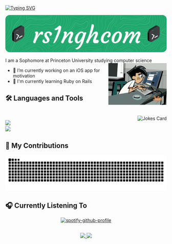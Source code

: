 [![Typing SVG](https://readme-typing-svg.demolab.com?font=Permanent+Marker&size=28&pause=1000&color=29F772&background=FFFFFF00&vCenter=true&repeat=false&width=435&lines=Hi%2C+I'm+Ranveer+Singh)](https://git.io/typing-svg)

[<img src="./github-header-image.png">](https://rs1ngh.com/)

I am a Sophomore at Princeton University studying computer science
<img align="right" height="130" src="animation-cartoons.gif" />
- 🔭 I’m currently working on an iOS app for motivation
- 🌱 I'm currently learning Ruby on Rails

## 🛠️ Languages and Tools

<br>

<img align="right" src="https://readme-jokes.vercel.app/api?theme=omni" alt="Jokes Card" />

<p align="left">
  <img src="https://skillicons.dev/icons?i=java,ts,nodejs,react,nextjs" />
  <br>
  <img src="https://skillicons.dev/icons?i=html,css,js,git,ruby" />
</p>

## 🐍 My Contributions

<div align="center">
  <picture>
    <source media="(prefers-color-scheme: dark)" srcset="https://raw.githubusercontent.com/rsingh135/rsingh135/output/github-contribution-grid-snake-dark.svg" />
    <source media="(prefers-color-scheme: light)" srcset="https://raw.githubusercontent.com/rsingh135/rsingh135/output/github-contribution-grid-snake.svg" />
    <img alt="github-snake" src="https://raw.githubusercontent.com/rsingh135/rsingh135/output/github-contribution-grid-snake.svg" />
  </picture>
</div>


## 🎧 Currently Listening To

<div align="center">
  
[![spotify-github-profile](https://spotify-github-profile.kittinanx.com/api/view?uid=rsingh.ala03&cover_image=true&theme=default&show_offline=false&background_color=000000&interchange=true&bar_color=53b14f&bar_color_cover=true)](https://spotify-github-profile.kittinanx.com/api/view?uid=rsingh.ala03&redirect=true)


</div>


<br>

<div align="center">
  <a href="rsingh462890@gmail.com">
    <img src="https://img.shields.io/badge/Gmail-333333?style=for-the-badge&logo=gmail&logoColor=red" />
  </a>
  <a href="https://linkedin.com/in/ranveersingh-" target="_blank">
    <img src="https://img.shields.io/badge/LinkedIn-0077B5?style=for-the-badge&logo=linkedin&logoColor=white" target="_blank" />
  </a>
</div>





<!--
**rsingh135/rsingh135** is a ✨ _special_ ✨ repository because its `README.md` (this file) appears on your GitHub profile.

Here are some ideas to get you started:

- 🔭 I’m currently working on ...
- 🌱 I’m currently learning ...
- 👯 I’m looking to collaborate on ...
- 🤔 I’m looking for help with ...
- 💬 Ask me about ...
- 📫 How to reach me: ...
- 😄 Pronouns: ...
- ⚡ Fun fact: ...
-->
